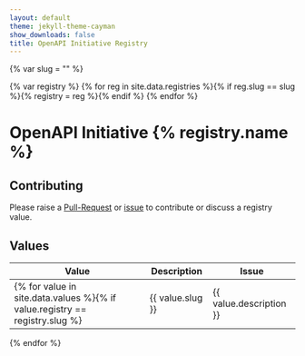 ```yaml
---
layout: default
theme: jekyll-theme-cayman
show_downloads: false
title: OpenAPI Initiative Registry
---
```


{% var slug = "" %}

{% var registry %}
{% for reg in site.data.registries %}{% if reg.slug == slug %}{% registry = reg %}{% endif %}
{% endfor %}

# OpenAPI Initiative {% registry.name %}

## Contributing

Please raise a [Pull-Request]() or [issue]() to contribute or discuss a registry value.

## Values

|Value|Description|Issue|
|---|---|---|
{% for value in site.data.values %}{% if value.registry == registry.slug %}| {{ value.slug }} | {{ value.description }} | {{ value.issue }} |{% endif %}
{% endfor %}

